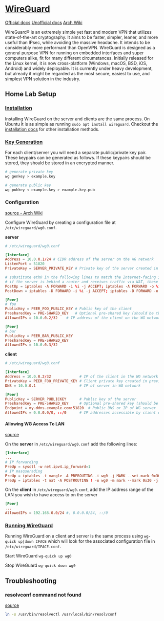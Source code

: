 # [WireGuard](https://www.wireguard.com)

[Official docs](https://www.wireguard.com/quickstart/)
[Unofficial docs](https://github.com/pirate/wireguard-docs)
[Arch Wiki](https://wiki.archlinux.org/title/WireGuard#Specific_use-case:_VPN_server)

WireGuard® is an extremely simple yet fast and modern VPN that utilizes state-of-the-art cryptography. It aims to be faster, simpler, leaner, and more useful than IPsec, while avoiding the massive headache. It intends to be considerably more performant than OpenVPN. WireGuard is designed as a general purpose VPN for running on embedded interfaces and super computers alike, fit for many different circumstances. Initially released for the Linux kernel, it is now cross-platform (Windows, macOS, BSD, iOS, Android) and widely deployable. It is currently under heavy development, but already it might be regarded as the most secure, easiest to use, and simplest VPN solution in the industry.

## Home Lab Setup

### [Installation](https://www.wireguard.com/install/)

Installing WireGuard on the server and clients are the same process. On Ubuntu it is as simple as running `sudo apt install wireguard`. Checkout the [installation docs](https://www.wireguard.com/install/) for other installation methods.

### [Key Generation](https://github.com/pirate/wireguard-docs#key-generation)

For each client/server you will need a separate public/private key pair. These keypairs can be generated as follows. If these keypairs should be stored, they should be stored in an encrypted manner.

```bash
# generate private key
wg genkey > example.key

# generate public key
wg pubkey < example.key > example.key.pub
```

### Configuration

[source - Arch Wiki](https://wiki.archlinux.org/title/WireGuard#Specific_use-case:_VPN_server)

Configure WireGuard by creating a configuration file at `/etc/wireguard/wg0.conf`.

**server**

```conf
# /etc/wireguard/wg0.conf

[Interface]
Address = 10.0.0.1/24 # CIDR address of the server on the WG network
ListenPort = 51820
PrivateKey = SERVER_PRIVATE_KEY # Private key of the server created in previous step

# substitute eth0 in the following lines to match the Internet-facing interface
# if the server is behind a router and receives traffic via NAT, these iptables rules are not needed
PostUp = iptables -A FORWARD -i %i -j ACCEPT; iptables -A FORWARD -o %i -j ACCEPT; iptables -t nat -A POSTROUTING -o eth0 -j MASQUERADE
PostDown = iptables -D FORWARD -i %i -j ACCEPT; iptables -D FORWARD -o %i -j ACCEPT; iptables -t nat -D POSTROUTING -o eth0 -j MASQUERADE

[Peer]
# foo
PublicKey = PEER_FOO_PUBLIC_KEY # Public key of the client
PresharedKey = PRE-SHARED_KEY   # Optional pre-shared key (should be the same on both client and server)
AllowedIPs = 10.0.0.2/32    # IP address of the client on the WG network

[Peer]
# bar
PublicKey = PEER_BAR_PUBLIC_KEY
PresharedKey = PRE-SHARED_KEY
AllowedIPs = 10.0.0.3/32
```

**client**

```conf
# /etc/wireguard/wg0.conf

[Interface]
Address = 10.0.0.2/32             # IP of the client in the WG network
PrivateKey = PEER_FOO_PRIVATE_KEY # Client private key created in previous step
DNS = 10.0.0.1                    # IP of server in WG network

[Peer]
PublicKey = SERVER_PUBLICKEY      # Public key of the server
PresharedKey = PRE-SHARED_KEY     # Optional pre-shared key (should be same on both client and server)
Endpoint = my.ddns.example.com:51820  # Public DNS or IP of WG server
AllowedIPs = 0.0.0.0/0, ::/0      # IP addresses accessible by client on WG network
```

#### Allowing WG Access To LAN

[source](https://unix.stackexchange.com/questions/638889/make-local-resources-available-when-connected-to-wireguard-vpn)

On the **server** in `/etc/wireguard/wg0.conf` add the following lines:

```conf
[Interface]
...
# IP forwarding
PreUp = sysctl -w net.ipv4.ip_forward=1
# IP masquerading
PreUp = iptables -t mangle -A PREROUTING -i wg0 -j MARK --set-mark 0x30
PreUp = iptables -t nat -A POSTROUTING ! -o wg0 -m mark --mark 0x30 -j MASQUERADE
```

On the **client** in `/etc/wireguard/wg0.conf`, add the IP address range of the LAN you wish to have access to on the server

```conf
[Peer]
...
AllowedIPs = 192.168.0.0/24 #, 0.0.0.0/24, ::/0
```

### [Running WireGuard](https://github.com/pirate/wireguard-docs#start--stop)

Running WireGuard on a client and server is the same process using `wg-quick up|down IFACE` which will look for the associated configuration file in `/etc/wireguard/IFACE.conf`.

Start WireGuard
`wg-quick up wg0`

Stop WireGuard
`wg-quick down wg0`

## Troubleshooting

### resolvconf command not found

[source](https://superuser.com/questions/1500691/usr-bin-wg-quick-line-31-resolvconf-command-not-found-wireguard-debian)

```bash
ln -s /usr/bin/resolvectl /usr/local/bin/resolvconf
```
